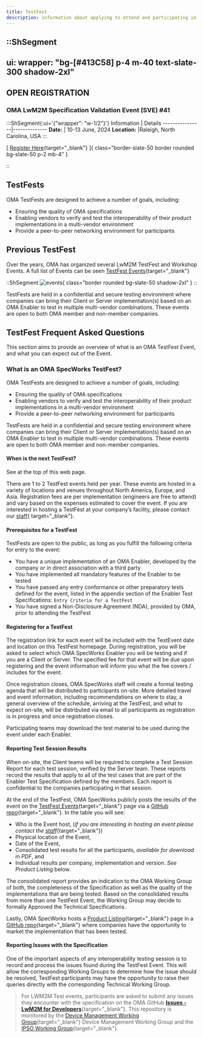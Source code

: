 ```yaml
---
title: TestFest
description: information about applying to attend and participating in an OMA TestFest
---
```


::ShSegment
---
ui:
  wrapper: "bg-[#413C58] p-4 m-40 text-slate-300 shadow-2xl"
---

## OPEN REGISTRATION

### OMA LwM2M Specification Validation Event (SVE) #41

  :::ShSegment{:ui='{"wrapper": "w-1/2"}'}
  Information            | Details
  ----------------|--------------
  **Date:** | 10-13 June, 2024
  **Location:**  |Raleigh, North Carolina, USA
  :::

[ [Register Here](http://21247113.hs-sites.com/lwm2m-test-event-sve-41){target="_blank"} ]{ class="border-slate-50 border rounded bg-slate-50 p-2 mb-4" }

::

## TestFests

OMA TestFests are designed to achieve a number of goals, including:

* Ensuring the quality of OMA specifications
* Enabling vendors to verify and test the interoperability of their product
implementations in a multi-vendor environment
* Provide a peer-to-peer networking environment for participants

## Previous TestFest

Over the years, OMA has organized several LwM2M TestFest and Workshop Events.
A full list of Events can be seen [TestFest Events](https://guidelines.openmobilealliance.org/testfests){target="_blank"}

::ShSegment
![events](/images/lwm2m/events.jpeg){ class="border rounded bg-slate-50 shadow-2xl" }
::

TestFests are held in a confidential and secure testing environment where
companies can bring their Client or Server implementation(s) based on an OMA
Enabler to test in multiple multi-vendor combinations. These events are open to
both OMA member and non-member companies.

## TestFest Frequent Asked Questions

This section aims to provide an overview of what is an OMA TestFest Event, and
what you can expect out of the Event.

### What is an OMA SpecWorks TestFest?

OMA TestFests are designed to achieve a number of goals, including:

* Ensuring the quality of OMA specifications
* Enabling vendors to verify and test the interoperability of their product
implementations in a multi-vendor environment
* Provide a peer-to-peer networking environment for participants

TestFests are held in a confidential and secure testing environment where
companies can bring their Client or Server implementation(s) based on an OMA
Enabler to test in multiple multi-vendor combinations. These events are open to
both OMA member and non-member companies.

#### When is the next TestFest?

See at the top of this web page.

There are 1 to 2 TestFest events held per year. These events are hosted in a
variety of locations and venues throughout North America, Europe, and Asia.
Registration fees are per implementation (engineers are free to attend) and vary
based on the expenses estimated to cover the event. If you are interested in
hosting a TestFest at your company’s facility, please contact our
[staff](https://omaspecworks.org/contact-us/){ target="_blank"}.

#### Prerequisites for a TestFest

TestFests are open to the public, as long as you fulfill the following criteria
for entry to the event:

* You have a unique implementation of an OMA Enabler, developed by the company
or in direct association with a third party
* You have implemented all mandatory features of the Enabler to be tested
* You have passed any entry conformance or other preparatory tests defined for
the event, listed in the appendix section of the Enabler Test Specifications:
`Entry Criteria for a TestFest`
* You have signed a Non-Disclosure Agreement (NDA), provided by OMA, prior to
attending the TestFest

#### Registering for a TestFest

The registration link for each event will be included with the TestEvent date
and location on this TestFest homepage. During registration, you will be asked
to select which OMA SpecWorks Enabler you will be testing and if you are a
Client or Server. The specified fee for that event will be due upon registering
and the event information will inform you what the fee covers / includes for the
event.

Once registration closes, OMA SpecWorks staff will create a formal testing
agenda that will be distributed to participants on-site. More detailed travel
and event information, including recommendations on where to stay, a general
overview of the schedule, arriving at the TestFest, and what to expect on-site,
will be distributed via email to all participants as registration is in progress
and once registration closes.

Participating teams may download the test material to be used during the event
under each Enabler.

#### Reporting Test Session Results

When on-site, the Client teams will be required to complete a Test Session
Report for each test session, verified by the Server team. These reports record
the results that apply to all of the test cases that are part of the Enabler
Test Specification defined by the members. Each report is confidential to the
companies participating in that session.

At the end of the TestFest, OMA SpecWorks publicly posts the results of the
event on the [TestFest Events](https://guidelines.openmobilealliance.org/testfests){target="_blank"}
page via a [GitHub repo](https://github.com/OpenMobileAlliance/dmse-documentation/tree/master/content/en){target="_blank"}.
In the table you will see:

* Who is the Event host, (_if you are interesting in hosting an event please_
_contact the_ [_staff_](https://omaspecworks.org/contact-us/){target="_blank"})
* Physical location of the Event,
* Date of the Event,
* Consolidated test results for all the participants, _available for download
in PDF_, and
* Individual results per company, implementation and version. _See Product
Listing_ below.

The consolidated report provides an indication to the OMA Working Group of both,
the completeness of the Specification as well as the quality of the
implementations that are being tested. Based on the consolidated results from
more than one TestFest Event, the Working Group may decide to formally Approved
the Technical Specifications.

Lastly, OMA SpecWorks hosts a [Product Listing](https://guidelines.openmobilealliance.org/listing){target="_blank"}
page in a [GitHub repo](https://github.com/OpenMobileAlliance/dmse-documentation/tree/master/content/en){target="_blank"}
where companies have the opportunity to market the implementation that has been
tested.

#### Reporting Issues with the Specification

One of the important aspects of any interoperability testing session is to
record and process the issues found during the TestFest Event. This will allow
the corresponding Working Groups to determine how the issue should be resolved,
TestFest participants may have the opportunity to raise their queries directly
with the corresponding Technical Working Group.

> For LWM2M Test events, participants are asked to submit any issues they
encounter with the specification on the OMA GitHub
[**Issues - LwM2M for Developers**](https://github.com/OpenMobileAlliance/OMA_LwM2M_for_Developers/issues){target="_blank"}.
This repository  is monitored by the [Device Management Working Group](https://lwm2m.openmobilealliance.org/about/){target="_blank"}
Device Management Working Group and the [IPSO Working Group](https://lwm2m.openmobilealliance.org/about/){target="_blank"}.
